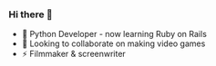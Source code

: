 ### Hi there 👋

- 🌱 Python Developer - now learning Ruby on Rails
- 👯 Looking to collaborate on making video games 
- ⚡ Filmmaker & screenwriter 
